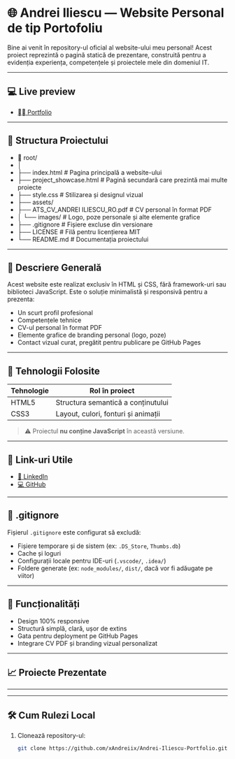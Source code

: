 # 🌐 Andrei Iliescu — Website Personal de tip Portofoliu

Bine ai venit în repository-ul oficial al website-ului meu personal! Acest proiect reprezintă o pagină statică de prezentare, construită pentru a evidenția experiența, competențele și proiectele mele din domeniul IT.

---

## 💻 Live preview
- [⛓️‍💥 Portfolio](https://xandreiix.github.io/Andrei-Iliescu-Portfolio/)

---

## 📂 Structura Proiectului

- 📁 root/
- │
- ├── index.html                        # Pagina principală a website-ului
- ├── project_showcase.html             # Pagină secundară care prezintă mai multe proiecte
- ├── style.css                         # Stilizarea și designul vizual
- ├── assets/
- ├── ATS_CV_ANDREI ILIESCU_RO.pdf  # CV personal în format PDF
- │   └── images/                       # Logo, poze personale și alte elemente grafice
- ├── .gitignore                        # Fișiere excluse din versionare
- ├── LICENSE                           # Filă pentru licențierea MIT
- └── README.md                         # Documentația proiectului

---

## 🧠 Descriere Generală

Acest website este realizat exclusiv în HTML și CSS, fără framework-uri sau biblioteci JavaScript. Este o soluție minimalistă și responsivă pentru a prezenta:

- Un scurt profil profesional
- Competențele tehnice
- CV-ul personal în format PDF
- Elemente grafice de branding personal (logo, poze)
- Contact vizual curat, pregătit pentru publicare pe GitHub Pages

---

## 🚀 Tehnologii Folosite

| Tehnologie | Rol în proiect                         |
| ---------- | -------------------------------------- |
| HTML5      | Structura semantică a conținutului     |
| CSS3       | Layout, culori, fonturi și animații    |

> ⚠️ Proiectul **nu conține JavaScript** în această versiune.

---

## 🔗 Link-uri Utile

- [💼 LinkedIn](https://www.linkedin.com/in/andrei-iliescu-aa7910214/)
- [💻 GitHub](https://github.com/xAndreiix)

---

## 📁 .gitignore

Fișierul `.gitignore` este configurat să excludă:

- Fișiere temporare și de sistem (ex: `.DS_Store`, `Thumbs.db`)
- Cache și loguri
- Configurații locale pentru IDE-uri (`.vscode/`, `.idea/`)
- Foldere generate (ex: `node_modules/`, `dist/`, dacă vor fi adăugate pe viitor)

---

## 🧩 Funcționalități

- Design 100% responsive
- Structură simplă, clară, ușor de extins
- Gata pentru deployment pe GitHub Pages
- Integrare CV PDF și branding vizual personalizat

---

## 📈 Proiecte Prezentate

-------------------------

---

## 🛠️ Cum Rulezi Local

1. Clonează repository-ul:
   ```bash
   git clone https://github.com/xAndreiix/Andrei-Iliescu-Portfolio.git
